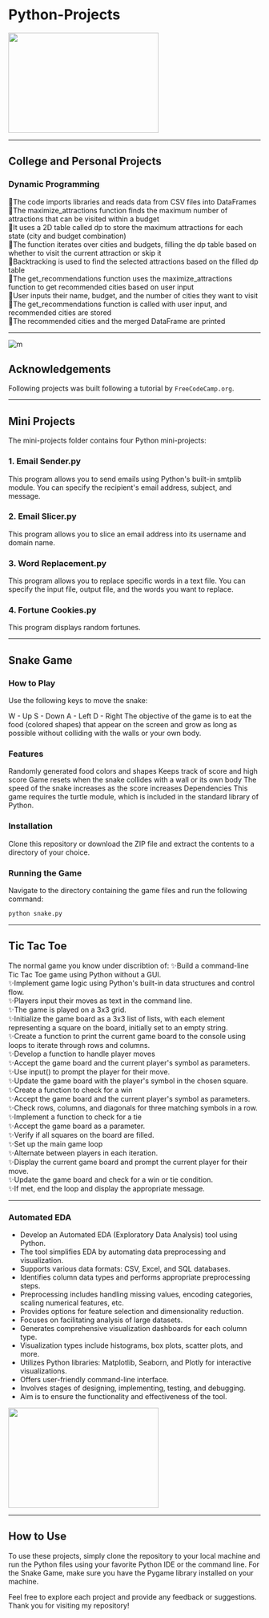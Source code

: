 # Python-Projects
<img src="https://github.com/MennahMabrouk/Python-Projects/assets/101124995/5c244f6b-1976-4bac-a485-30abbef620cd" width="300" height="200">

*************

## College and Personal Projects 
### Dynamic Programming 
<p>
🧠The code imports libraries and reads data from CSV files into DataFrames<br>
🧠The maximize_attractions function finds the maximum number of attractions that can be visited within a budget<br>
🧠It uses a 2D table called dp to store the maximum attractions for each state (city and budget combination)<br>
🧠The function iterates over cities and budgets, filling the dp table based on whether to visit the current attraction or skip it<br>
🧠Backtracking is used to find the selected attractions based on the filled dp table<br>
🧠The get_recommendations function uses the maximize_attractions function to get recommended cities based on user input<br>
🧠User inputs their name, budget, and the number of cities they want to visit<br>
🧠The get_recommendations function is called with user input, and recommended cities are stored<br>
🧠The recommended cities and the merged DataFrame are printed</p>


*************

![m](https://user-images.githubusercontent.com/101124995/226924957-24d433c7-907c-46d7-851c-00546a6b17e7.jpg)

## Acknowledgements
Following projects was built following a tutorial by `FreeCodeCamp.org`.

*************
## Mini Projects
The mini-projects folder contains four Python mini-projects:

### 1. Email Sender.py
This program allows you to send emails using Python's built-in smtplib module. You can specify the recipient's email address, subject, and message.

### 2. Email Slicer.py
This program allows you to slice an email address into its username and domain name.

### 3. Word Replacement.py
This program allows you to replace specific words in a text file. You can specify the input file, output file, and the words you want to replace.

### 4. Fortune Cookies.py
This program displays random fortunes.

*************
## Snake Game

### How to Play
Use the following keys to move the snake:

W - Up
S - Down
A - Left
D - Right
The objective of the game is to eat the food (colored shapes) that appear on the screen and grow as long as possible without colliding with the walls or your own body.

### Features
Randomly generated food colors and shapes
Keeps track of score and high score
Game resets when the snake collides with a wall or its own body
The speed of the snake increases as the score increases
Dependencies
This game requires the turtle module, which is included in the standard library of Python.

### Installation
Clone this repository or download the ZIP file and extract the contents to a directory of your choice.

### Running the Game
Navigate to the directory containing the game files and run the following command:
```python
python snake.py
```
*************
## Tic Tac Toe
<p>
The normal game you know under discribtion of:
✨Build a command-line Tic Tac Toe game using Python without a GUI.<br>
✨Implement game logic using Python's built-in data structures and control flow.<br>
✨Players input their moves as text in the command line.<br>
✨The game is played on a 3x3 grid.<br>
✨Initialize the game board as a 3x3 list of lists, with each element representing a square on the board, initially set to an empty string.<br>
✨Create a function to print the current game board to the console using loops to iterate through rows and columns.<br>
✨Develop a function to handle player moves<br>
✨Accept the game board and the current player's symbol as parameters.<br>
✨Use input() to prompt the player for their move.<br>
✨Update the game board with the player's symbol in the chosen square.<br>
✨Create a function to check for a win<br>
✨Accept the game board and the current player's symbol as parameters.<br>
✨Check rows, columns, and diagonals for three matching symbols in a row.<br>
✨Implement a function to check for a tie<br>
✨Accept the game board as a parameter.<br>
✨Verify if all squares on the board are filled.<br>
✨Set up the main game loop<br>
✨Alternate between players in each iteration.<br>
✨Display the current game board and prompt the current player for their move.<br>
✨Update the game board and check for a win or tie condition.<br>
✨If met, end the loop and display the appropriate message.<br>
</p>

*************


###  Automated EDA
* Develop an Automated EDA (Exploratory Data Analysis) tool using Python.
* The tool simplifies EDA by automating data preprocessing and visualization.
* Supports various data formats: CSV, Excel, and SQL databases.
* Identifies column data types and performs appropriate preprocessing steps.
* Preprocessing includes handling missing values, encoding categories, scaling numerical features, etc.
* Provides options for feature selection and dimensionality reduction.
* Focuses on facilitating analysis of large datasets.
* Generates comprehensive visualization dashboards for each column type.
* Visualization types include histograms, box plots, scatter plots, and more.
* Utilizes Python libraries: Matplotlib, Seaborn, and Plotly for interactive visualizations.
* Offers user-friendly command-line interface.
* Involves stages of designing, implementing, testing, and debugging.
* Aim is to ensure the functionality and effectiveness of the tool.

<img src="![DrSTONE_science-user](https://github.com/MennahMabrouk/Python-Projects/assets/101124995/162c8a75-8fd9-4271-b6bd-b45baa7402dd)
" width="300" height="200">
************* 
## How to Use
To use these projects, simply clone the repository to your local machine and run the Python files using your favorite Python IDE or the command line. For the Snake Game, make sure you have the Pygame library installed on your machine.

Feel free to explore each project and provide any feedback or suggestions. Thank you for visiting my repository!

